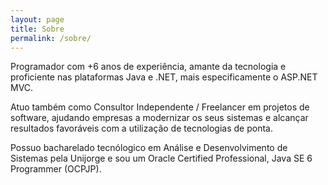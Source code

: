 ```yaml
---
layout: page
title: Sobre
permalink: /sobre/
---
```


Programador com +6 anos de experiência, amante da tecnologia e proficiente nas plataformas Java e .NET, mais especificamente o ASP.NET MVC.

Atuo também como Consultor Independente / Freelancer em projetos de software, ajudando empresas a modernizar os seus sistemas e alcançar resultados favoráveis com a utilização de tecnologias de ponta.

Possuo bacharelado tecnólogico em Análise e Desenvolvimento de Sistemas pela Unijorge e sou um Oracle Certified Professional, Java SE 6 Programmer (OCPJP).